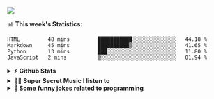 ![](https://visitor-badge.glitch.me/badge?page_id=gpk2000)

📊 **This week's Statistics:**
<!--START_SECTION:waka-->
```text
HTML         48 mins         ███████████░░░░░░░░░░░░░░   44.18 % 
Markdown     45 mins         ██████████▒░░░░░░░░░░░░░░   41.65 % 
Python       13 mins         ███░░░░░░░░░░░░░░░░░░░░░░   11.80 % 
JavaScript   2 mins          ▒░░░░░░░░░░░░░░░░░░░░░░░░   01.94 % 
```
<!--END_SECTION:waka-->

<details>	
  <summary><b>⚡ Github Stats</b></summary>

<img height="180em" src="https://github-readme-stats.vercel.app/api?username=gpk2000&show_icons=true&&theme=radical&hide_border=true" />
<img height="180em" src="https://github-readme-stats.vercel.app/api/top-langs/?username=gpk2000&exclude_repo=KNN-Image-Classification&show_icons=true&hide_border=true&layout=compact&langs_count=8&theme=radical"/>
</details>

<details>
  <summary><b>🕵️‍♂️ Super Secret Music I listen to</b></summary>
  <img height="150em" src="https://spotify-github-profile.vercel.app/api/view.svg?uid=slzb129m72yeufhkw43ieulup&cover_image=false&theme=default" />
</details>

<details>
  <summary><b>🙂 Some funny jokes related to programming</b></summary>
  <img src="https://readme-jokes.vercel.app/api" alt="Jokes Card"/>
</details>

